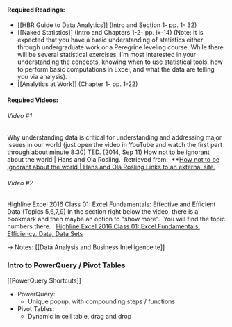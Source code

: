 #### Required Readings:
- [[HBR Guide to Data Analytics]] (Intro and Section 1- pp. 1- 32)
- [[Naked Statistics]] (Intro and Chapters 1-2- pp. ix-14) (Note: It is expected that you have a basic understanding of statistics either through undergraduate work or a Peregrine leveling course. While there will be several statistical exercises, I'm most interested in your understanding the concepts, knowing when to use statistical tools, how to perform basic computations in Excel, and what the data are telling you via analysis).
- [[Analytics at Work]] (Chapter 1- pp. 1-22)

#### Required Videos:
###### Video #1
Why understanding data is critical for understanding and addressing major issues in our world (just open the video in YouTube and watch the first part through about minute 8:30)
TED. (2014, Sep 11) How not to be ignorant about the world | Hans and Ola Rosling.  Retrieved from: 
**[How not to be ignorant about the world | Hans and Ola Rosling Links to an external site.](https://www.youtube.com/watch?v=Sm5xF-UYgdg&t=306s)

###### Video #2
Highline Excel 2016 Class 01: Excel Fundamentals: Effective and Efficient Data (Topics 5,6,7,9)
In the section right below the video, there is a bookmark and then maybe an option to "show more".  You will find the topic numbers there.  
[Highline Excel 2016 Class 01: Excel Fundamentals: Efficiency, Data, Data Sets](https://www.youtube.com/watch?v=miUTG38k2mA&t=180s)

-> Notes: [[Data Analysis and Business Intelligence te]]

### Intro to PowerQuery / Pivot Tables
[[PowerQuery Shortcuts]]

- PowerQuery:
	- Unique popup, with compounding steps / functions
- Pivot Tables:
	- Dynamic in cell table, drag and drop

